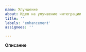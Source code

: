 ```yaml
---
name: Улучшение
about: Идея на улучшение интеграции
title: ''
labels: 'enhancement'
assignees: ''

---
```

**Описание**

